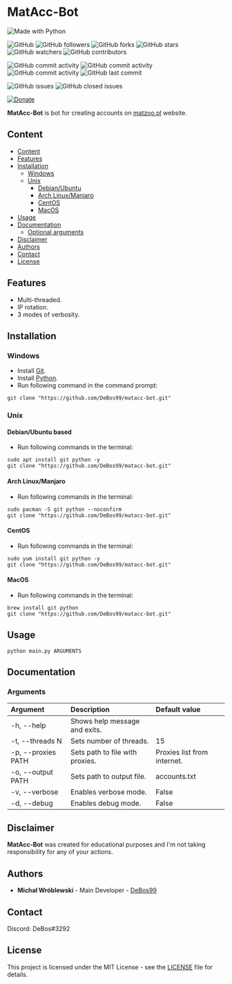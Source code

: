 # MatAcc-Bot

![Made with Python](https://img.shields.io/badge/made%20with-python-0.svg?color=cc2020&labelColor=ff3030&logo=python&logoColor=white&style=for-the-badge)

![GitHub](https://img.shields.io/github/license/DeBos99/matacc-bot.svg?color=2020cc&labelColor=5050ff&style=for-the-badge)
![GitHub followers](https://img.shields.io/github/followers/DeBos99.svg?color=2020cc&labelColor=5050ff&style=for-the-badge)
![GitHub forks](https://img.shields.io/github/forks/DeBos99/matacc-bot.svg?color=2020cc&labelColor=5050ff&style=for-the-badge)
![GitHub stars](https://img.shields.io/github/stars/DeBos99/matacc-bot.svg?color=2020cc&labelColor=5050ff&style=for-the-badge)
![GitHub watchers](https://img.shields.io/github/watchers/DeBos99/matacc-bot.svg?color=2020cc&labelColor=5050ff&style=for-the-badge)
![GitHub contributors](https://img.shields.io/github/contributors/DeBos99/matacc-bot.svg?color=2020cc&labelColor=5050ff&style=for-the-badge)

![GitHub commit activity](https://img.shields.io/github/commit-activity/w/DeBos99/matacc-bot.svg?color=ffaa00&labelColor=ffaa30&style=for-the-badge)
![GitHub commit activity](https://img.shields.io/github/commit-activity/m/DeBos99/matacc-bot.svg?color=ffaa00&labelColor=ffaa30&style=for-the-badge)
![GitHub commit activity](https://img.shields.io/github/commit-activity/y/DeBos99/matacc-bot.svg?color=ffaa00&labelColor=ffaa30&style=for-the-badge)
![GitHub last commit](https://img.shields.io/github/last-commit/DeBos99/matacc-bot.svg?color=ffaa00&labelColor=ffaa30&style=for-the-badge)

![GitHub issues](https://img.shields.io/github/issues-raw/DeBos99/matacc-bot.svg?color=cc2020&labelColor=ff3030&style=for-the-badge)
![GitHub closed issues](https://img.shields.io/github/issues-closed-raw/DeBos99/matacc-bot.svg?color=10aa10&labelColor=30ff30&style=for-the-badge)

[![Donate](https://www.paypalobjects.com/en_US/i/btn/btn_donateCC_LG.gif)](https://www.paypal.com/cgi-bin/webscr?cmd=_s-xclick&hosted_button_id=NH8JV53DSVDMY)

**MatAcc-Bot** is bot for creating accounts on [matzoo.pl](https://matzoo.pl/) website.

## Content

- [Content](#content)
- [Features](#features)
- [Installation](#installation)
  - [Windows](#windows)
  - [Unix](#unix)
    - [Debian/Ubuntu](#apt)
    - [Arch Linux/Manjaro](#pacman)
    - [CentOS](#yum)
    - [MacOS](#homebrew)
- [Usage](#usage)
- [Documentation](#documentation)
  - [Optional arguments](#optional-arguments)
- [Disclaimer](#disclaimer)
- [Authors](#authors)
- [Contact](#contact)
- [License](#license)

## Features

* Multi-threaded.
* IP rotation.
* 3 modes of verbosity.

## Installation

### Windows

* Install [Git](https://git-scm.com/download/win).
* Install [Python](https://www.python.org/downloads/).
* Run following command in the command prompt:
```
git clone "https://github.com/DeBos99/matacc-bot.git"
```

### Unix

#### <a name="APT">Debian/Ubuntu based

* Run following commands in the terminal:
```
sudo apt install git python -y
git clone "https://github.com/DeBos99/matacc-bot.git"
```

#### <a name="Pacman">Arch Linux/Manjaro

* Run following commands in the terminal:
```
sudo pacman -S git python --noconfirm
git clone "https://github.com/DeBos99/matacc-bot.git"
```

#### <a name="YUM">CentOS

* Run following commands in the terminal:
```
sudo yum install git python -y
git clone "https://github.com/DeBos99/matacc-bot.git"
```

#### <a name="Homebrew">MacOS

* Run following commands in the terminal:
```
brew install git python
git clone "https://github.com/DeBos99/matacc-bot.git"
```

## Usage

`python main.py ARGUMENTS`

## Documentation

### Arguments

| Argument           | Description                     | Default value               |
| :----------------- | :------------------------------ | :-------------------------- |
| -h, --help         | Shows help message and exits.   |                             |
| -t, --threads N    | Sets number of threads.         | 15                          |
| -p, --proxies PATH | Sets path to file with proxies. | Proxies list from internet. |
| -o, --output PATH  | Sets path to output file.       | accounts.txt                |
| -v, --verbose      | Enables verbose mode.           | False                       |
| -d, --debug        | Enables debug mode.             | False                       |

## Disclaimer

**MatAcc-Bot** was created for educational purposes and I'm not taking responsibility for any of your actions.

## Authors

* **Michał Wróblewski** - Main Developer - [DeBos99](https://github.com/DeBos99)

## Contact

Discord: DeBos#3292

## License

This project is licensed under the MIT License - see the [LICENSE](LICENSE) file for details.
